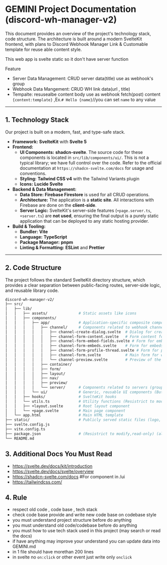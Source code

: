 # GEMINI Project Documentation (discord-wh-manager-v2)

This document provides an overview of the project's technology stack, code structure. The architecture is built around a modern SvelteKit frontend, with plans to Discord Webhook Manager Link & Customable template for reuse able content style.

This web app is svelte static so it don't have server function

Feature
- Server Data Management: CRUD server data(title) use as webhook's group
- Webhook Data Mangement: CRUD WH link data(url , title)
- Tempalte: resusealbe content body use as webhook fetch(post) content `{content:template}` ,Ex.`# Hello {name}`//you can set `name` to any value
---

## 1. Technology Stack

Our project is built on a modern, fast, and type-safe stack.

* **Framework:** **SvelteKit** with **Svelte 5**
* **Frontend:**
    * **UI Components:** **shadcn-svelte**. The source code for these components is located in `src/lib/components/ui/`. This is not a typical library; we have full control over the code. Refer to the official documentation at `https://shadcn-svelte.com/docs` for usage and conventions.
    * **Styling:** **Tailwind CSS v4** with the Tailwind Variants plugin
    * **Icons:** **Lucide Svelte**
* **Backend & Data Management:**
    * **Data Store:** **Firebase Firestore** is used for all CRUD operations.
    * **Architecture:** The application is a **static site**. All interactions with Firebase are done on the **client-side**.
    * **Server Logic:** SvelteKit's server-side features (`+page.server.ts`, `+server.ts`) are **not used**, ensuring the final output is a purely static application that can be deployed to any static hosting provider.
* **Build & Tooling:**
    * **Bundler:** **Vite**
    * **Language:** **TypeScript**
    * **Package Manager:** **pnpm**
    * **Linting & Formatting:** **ESLint** and **Prettier**


---

## 2. Code Structure

The project follows the standard SvelteKit directory structure, which provides a clear separation between public-facing routes, server-side logic, and reusable library code. 
```bash
discord-wh-manager-v2/
├── src/
│   ├── lib/
│   │   ├── assets/              # Static assets like icons
│   │   ├── components/
│   │   │   ├── app/             # Application-specific composite components (layouts, nav)
│   │   │   │   ├── channel/     # Components related to webhook channels
│   │   │   │   │   ├── channel-create-dialog.svelte  # Dialog for creating a new webhook channel
│   │   │   │   │   ├── channel-form-content.svelte   # Form content for webhook message
│   │   │   │   │   ├── channel-form-embed-fields.svelte # Form for embed fields
│   │   │   │   │   ├── channel-form-embeds.svelte    # Form for embeds
│   │   │   │   │   ├── channel-form-profile-thread.svelte # Form for profile and thread
│   │   │   │   │   ├── channel-form.svelte           # Main form for webhook message
│   │   │   │   │   └── channel-preview.svelte        # Preview of the webhook message
│   │   │   │   ├── container/
│   │   │   │   ├── form/
│   │   │   │   ├── layout/
│   │   │   │   ├── nav/
│   │   │   │   ├── preview/
│   │   │   │   └── server/      # Components related to servers (groups of webhooks)
│   │   │   └── ui/              # Generic, reusable UI components (Button, Card, etc.) (Resistrict to modify,read-only)
│   │   ├── hooks/               # SvelteKit hooks
│   │   └── utils.ts             # Utility functions (Resistrict to modify,read-only)
│   │   ├── +layout.svelte       # Root layout component
│   │   └── +page.svelte         # Main page component
│   └── app.html                 # Main HTML template
├── static/                      # Publicly served static files (logo, robots.txt)
├── svelte.config.js
├── vite.config.ts
├── package.json                 # (Resistrict to modify,read-only) (allow update by `pnpm i [name]` only)
└── README.md
```

## 3. Additional Docs You Must Read
- https://svelte.dev/docs/kit/introduction
- https://svelte.dev/docs/svelte/overview
- https://shadcn-svelte.com/docs #For component in /ui
- https://tailwindcss.com/

## 4. Rule 
- respect old code , code base , tech stack
- check code base provide and write new code base on codebase style
- you must understand project structure before do anything
- you must understand old code/codebase before do anything
- you must how to use tech stack used in this project (may search or read the docs)
- if have anything may improve your understand you can update data into GEMINI.md
- in 1 file should have morethan 200 lines
- in svelte no `on:click` or other event just write only `onclick`